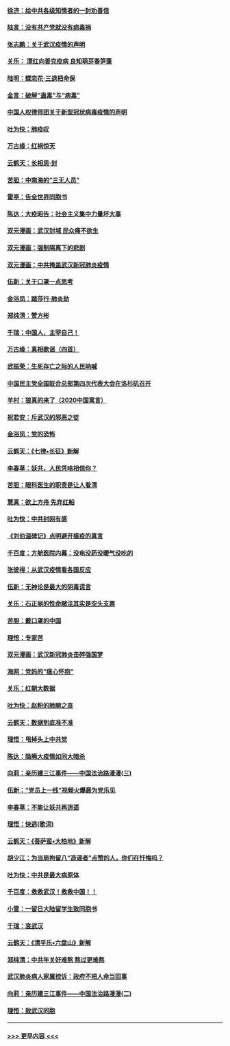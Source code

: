 #### [徐济：给中共各级知情者的一封劝善信](../pages/nsc993/n11868561.md?t=02151302) 
#### [陆言：没有共产党就没有病毒祸](../pages/nsc993/n11868232.md?t=02151302) 
#### [张志鹏：关于武汉疫情的声明](../pages/nsc993/n11867182.md?t=02151302) 
#### [关乐： 漂红向善克疫病 良知萌芽春笋蓬](../pages/nsc993/n11865710.md?t=02151302) 
#### [陆明：蝶恋花‧三退把命保](../pages/nsc993/n11865673.md?t=02151302) 
#### [金言：破解“蛊毒”与“病毒”](../pages/nsc993/n11864103.md?t=02151302) 
#### [中国人权律师团关于新型冠状病毒疫情的声明](../pages/nsc993/n11864249.md?t=02151302) 
#### [吐为快：肺疫叹](../pages/nsc993/n11864027.md?t=02151302) 
#### [万古缘：红祸惊天](../pages/nsc993/n11864079.md?t=02151302) 
#### [云鹤天：长相思‧封](../pages/nsc993/n11864006.md?t=02151302) 
#### [苦胆：中南海的“三无人员”](../pages/nsc993/n11862997.md?t=02151302) 
#### [雷亭：告全世界同胞书](../pages/nsc993/n11862572.md?t=02151302) 
#### [陈达：大疫昭告：社会主义集中力量坏大事](../pages/nsc993/n11859419.md?t=02151302) 
#### [双元漫画：武汉封城 民众痛不欲生](../pages/nsc993/n11859287.md?t=02151302) 
#### [双元漫画：强制隔离下的悲剧](../pages/nsc993/n11859244.md?t=02151302) 
#### [双元漫画：中共掩盖武汉新冠肺炎疫情](../pages/nsc993/n11858249.md?t=02151302) 
#### [伍新：关于口罩一点思考](../pages/nsc993/n11859195.md?t=02151302) 
#### [金浴凤：踏莎行‧肺炎劫](../pages/nsc993/n11858227.md?t=02151302) 
#### [郑纯清：赞方彬](../pages/nsc993/n11856803.md?t=02151302) 
#### [千瑞；中国人，主宰自己！](../pages/nsc993/n11856793.md?t=02151302) 
#### [万古缘：真相歌谣（四首）](../pages/nsc993/n11856263.md?t=02151302) 
#### [武振荣：生死存亡之际的人民呐喊](../pages/nsc993/n11856256.md?t=02151302) 
#### [中国民主党全国联合总部第四次代表大会在洛杉矶召开](../pages/nsc993/n11856344.md?t=02151302) 
#### [羊村：狼真的来了（2020中国寓言）](../pages/nsc993/n11856229.md?t=02151302) 
#### [祝君安：斥武汉的邪恶之徒](../pages/nsc993/n11855861.md?t=02151302) 
#### [金浴凤：党的恐怖](../pages/nsc993/n11855849.md?t=02151302) 
#### [云鹤天：《七律▪长征》新解](../pages/nsc993/n11855479.md?t=02151302) 
#### [李春草：妖共，人民凭啥相信你？](../pages/nsc993/n11855196.md?t=02151302) 
#### [苦胆：眼科医生的职责是让人看清](../pages/nsc993/n11853840.md?t=02151302) 
#### [慧真：欲上方舟 先弃红船](../pages/nsc993/n11853483.md?t=02151302) 
#### [吐为快：中共封网有感](../pages/nsc993/n11852575.md?t=02151302) 
#### [《刘伯温碑记》点明避开瘟疫的真言](../pages/nsc993/n11852128.md?t=02151302) 
#### [千百度：方舱医院内幕：没电没药没暖气没吃的](../pages/nsc993/n11850211.md?t=02151302) 
#### [张彼得：从武汉疫情看各国反应](../pages/nsc993/n11850102.md?t=02151302) 
#### [伍新：无神论是最大的阴毒谎言](../pages/nsc993/n11846129.md?t=02151302) 
#### [关乐：石正丽的性命赌注其实是空头支票](../pages/nsc993/n11846109.md?t=02151302) 
#### [苦胆：戴口罩的中国](../pages/nsc993/n11845576.md?t=02151302) 
#### [理悟：专家苦](../pages/nsc993/n11845564.md?t=02151302) 
#### [双元漫画：武汉新冠肺炎击碎强国梦](../pages/nsc993/n11843320.md?t=02151302) 
#### [海网：党妈的“瘟心怀抱”](../pages/nsc993/n11840740.md?t=02151302) 
#### [关乐：红朝大数据](../pages/nsc993/n11840675.md?t=02151302) 
#### [吐为快：赵粉的肺腑之哀](../pages/nsc993/n11840618.md?t=02151302) 
#### [云鹤天：数据到底准不准](../pages/nsc993/n11840325.md?t=02151302) 
#### [理悟：甩掉头上中共党](../pages/nsc993/n11838826.md?t=02151302) 
#### [陈达：隐瞒大疫情如同大暗杀](../pages/nsc993/n11838771.md?t=02151302) 
#### [向莉：亲历建三江事件——中国法治路漫漫(三)](../pages/nsc993/n11831825.md?t=02151302) 
#### [伍新：“党员上一线”视频火爆最为党乐见](../pages/nsc993/n11838200.md?t=02151302) 
#### [李春草：不能让妖共再逍遥](../pages/nsc993/n11838102.md?t=02151302) 
#### [理悟：快逃(歌词)](../pages/nsc993/n11838083.md?t=02151302) 
#### [云鹤天：《菩萨蛮▪大柏地》新解](../pages/nsc993/n11838059.md?t=02151302) 
#### [胡少江：为当局拘留八“造谣者”点赞的人，你们在忏悔吗？](../pages/nsc993/n11836801.md?t=02151302) 
#### [吐为快：中共是最大病原体](../pages/nsc993/n11836748.md?t=02151302) 
#### [千百度：救救武汉！救救中国！！](../pages/nsc993/n11836145.md?t=02151302) 
#### [小雪：一留日大陆留学生致同胞书](../pages/nsc993/n11834624.md?t=02151302) 
#### [千瑞：哀武汉](../pages/nsc993/n11833647.md?t=02151302) 
#### [云鹤天：《清平乐▪六盘山》新解](../pages/nsc993/n11833611.md?t=02151302) 
#### [郑纯清：中共年关好难熬 熬过更难熬](../pages/nsc993/n11833489.md?t=02151302) 
#### [武汉肺炎病人家属控诉：政府不把人命当回事](../pages/nsc993/n11833205.md?t=02151302) 
#### [向莉：亲历建三江事件——中国法治路漫漫(二)](../pages/nsc993/n11829102.md?t=02151302) 
#### [理悟：致武汉同胞](../pages/nsc993/n11831522.md?t=02151302) 

----
#### [ >>> 更早内容 <<< ](../indexes/nsc993-earlier.md)
